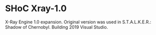 # SHoC Xray-1.0
X-Ray Engine 1.0 expansion. Original version was used in S.T.A.L.K.E.R.: Shadow of Chernobyl. 
Building  2019 Visual Studio.
